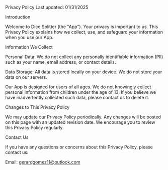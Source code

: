 Privacy Policy Last updated: 01/31/2025

Introduction

Welcome to Dice Splitter (the "App"). Your privacy is important to us. This Privacy Policy explains how we collect, use, and safeguard your information when you use our App.

Information We Collect

Personal Data: We do not collect any personally identifiable information (PII) such as your name, email address, or contact details.

Data Storage: All data is stored locally on your device. We do not store your data on our servers.

Our App is designed for users of all ages. We do not knowingly collect personal information from children under the age of 13. If you believe we have inadvertently collected such data, please contact us to delete it.

Changes to This Privacy Policy

We may update our Privacy Policy periodically. Any changes will be posted on this page with an updated revision date. We encourage you to review this Privacy Policy regularly.

Contact Us

If you have any questions or concerns about this Privacy Policy, please contact us:

Email: gerardgomez11@outlook.com
